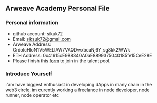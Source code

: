 ## Arweave Academy Personal File

### Personal information

- github account: sikuk72
- Email: siksuk72@gmail.com
- Arweave Address: GrdoIcHloN1V5WELlAW7VAQDwxbcaNj6Y_sg8kk2WWk
- ETH Address: 0x41615cE9B8340A0aE8899375040185fe15CeE28E
- Please finish this [form](https://docs.google.com/forms/d/e/1FAIpQLSfWA5fIIcBgmRppm3jNz5vmf9Mai_QMVil-2pO4r7YKn_Zhtw/viewform?usp=sf_link) to join in the talent pool.

### Introduce Yourself
 i'am have biggest enthusiast in developing dApps in many chain in the web3 circle, im curently working a freelance in node developer, node runner, node operator etc
